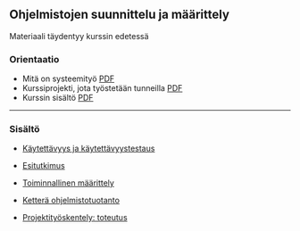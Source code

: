## Ohjelmistojen suunnittelu ja määrittely

Materiaali täydentyy kurssin edetessä

### Orientaatio

- Mitä on systeemityö [PDF](http://www.leeniemi.net/syst19/materiaali/syst19.pdf)
- Kurssiprojekti, jota työstetään tunneilla [PDF](http://www.leeniemi.net/syst19/materiaali/Asunnonvuokraus.pdf)
- Kurssin sisältö [PDF](https://omaareena-my.sharepoint.com/:b:/g/personal/tiina_partanen_edu_tampere_fi/EXLRfsMGz6lDvQfKAOGQFg8Bw6YbktH8anBUzb-0tm-wrg?e=7H952w)

---
### Sisältö

- [Käytettävyys ja käytettävyystestaus](kaytettavyys.html)

- [Esitutkimus](esitutkimus.html)

- [Toiminnallinen määrittely](toiminnallinen.html)

- [Ketterä ohjelmistotuotanto](kettera.html)

- [Projektityöskentely: toteutus](toteutus.html)